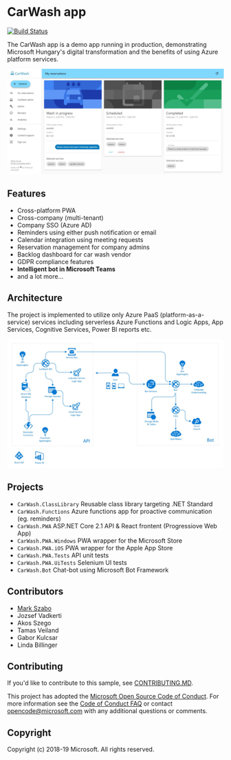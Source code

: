 # CarWash app

[![Build Status](https://dev.azure.com/mark-szabo/carwash/_apis/build/status/CarWash%20CI?branchName=master)](https://dev.azure.com/mark-szabo/carwash/_build/latest?definitionId=2?branchName=master)

The CarWash app is a demo app running in production, demonstrating Microsoft Hungary's digital transformation and the benefits of using Azure platform services.

![Screenshot](readme-images/carwash-screenshot.jpg)

## Features

- Cross-platform PWA
- Cross-company (multi-tenant)
- Company SSO (Azure AD)
- Reminders using either push notification or email
- Calendar integration using meeting requests
- Reservation management for company admins
- Backlog dashboard for car wash vendor
- GDPR compliance features
- **Intelligent bot in Microsoft Teams**
- and a lot more...

## Architecture

The project is implemented to utilize only Azure PaaS (platform-as-a-service) services including serverless Azure Functions and Logic Apps, App Services, Cognitive Services, Power BI reports etc.

![Architecture diagram](readme-images/carwash-architecture.jpg)

## Projects

- `CarWash.ClassLibrary` Reusable class library targeting .NET Standard
- `CarWash.Functions` Azure functions app for proactive communication (eg. reminders)
- `CarWash.PWA` ASP.NET Core 2.1 API & React frontent (Progressiove Web App)
- `CarWash.PWA.Windows` PWA wrapper for the Microsoft Store
- `CarWash.PWA.iOS` PWA wrapper for the Apple App Store
- `CarWash.PWA.Tests` API unit tests
- `CarWash.PWA.UiTests` Selenium UI tests
- `CarWash.Bot` Chat-bot using Microsoft Bot Framework

## Contributors

- [Mark Szabo](mailto:a-marks@microsoft.com)
- Jozsef Vadkerti
- Akos Szego
- Tamas Veiland
- Gabor Kulcsar
- Linda Billinger

## Contributing

If you'd like to contribute to this sample, see [CONTRIBUTING.MD](/CONTRIBUTING.md).

This project has adopted the [Microsoft Open Source Code of Conduct](https://opensource.microsoft.com/codeofconduct/). For more information see the [Code of Conduct FAQ](https://opensource.microsoft.com/codeofconduct/faq/) or contact [opencode@microsoft.com](mailto:opencode@microsoft.com) with any additional questions or comments.

## Copyright

Copyright (c) 2018-19 Microsoft. All rights reserved.
